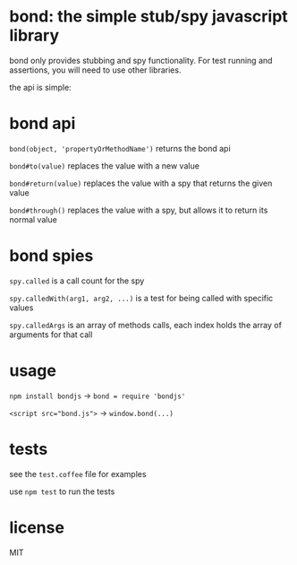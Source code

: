 bond: the simple stub/spy javascript library
===

bond only provides stubbing and spy functionality. For test running and assertions, you will need to use other libraries.

the api is simple:

bond api
====

`bond(object, 'propertyOrMethodName')` returns the bond api

`bond#to(value)` replaces the value with a new value

`bond#return(value)` replaces the value with a spy that returns the given value

`bond#through()` replaces the value with a spy, but allows it to return its normal value

bond spies
====

`spy.called` is a call count for the spy

`spy.calledWith(arg1, arg2, ...)` is a test for being called with specific values

`spy.calledArgs` is an array of methods calls, each index holds the array of arguments for that call

usage
===

`npm install bondjs` -> `bond = require 'bondjs'`

`<script src="bond.js">` -> `window.bond(...)`

tests
===

see the `test.coffee` file for examples

use `npm test` to run the tests


license
===

MIT
